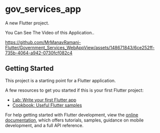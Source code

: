 # gov_services_app

A new Flutter project.

You Can See The Video of this Application..


https://github.com/MrManavRamani-Flutter/Government_Services_WebAppView/assets/148671843/6ce252ff-735b-4064-a942-0730fcf082c4



## Getting Started

This project is a starting point for a Flutter application.

A few resources to get you started if this is your first Flutter project:

- [Lab: Write your first Flutter app](https://docs.flutter.dev/get-started/codelab)
- [Cookbook: Useful Flutter samples](https://docs.flutter.dev/cookbook)

For help getting started with Flutter development, view the
[online documentation](https://docs.flutter.dev/), which offers tutorials,
samples, guidance on mobile development, and a full API reference.
